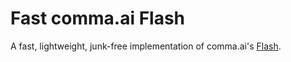 # Fast comma.ai Flash

A fast, lightweight, junk-free implementation of comma.ai's [Flash](https://github.com/commaai/flash).
